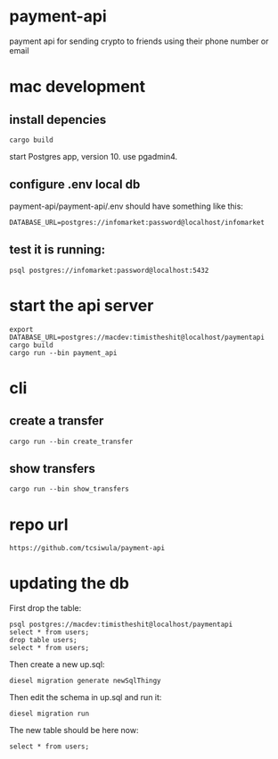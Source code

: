 # payment-api
payment api for sending crypto to friends using their phone number or email

# mac development

## install depencies
```
cargo build
```
start Postgres app, version 10.
use pgadmin4.

## configure .env local db
payment-api/payment-api/.env should have something like this:
```
DATABASE_URL=postgres://infomarket:password@localhost/infomarket
```

## test it is running:
```
psql postgres://infomarket:password@localhost:5432
```

# start the api server
``` 
export DATABASE_URL=postgres://macdev:timistheshit@localhost/paymentapi
cargo build
cargo run --bin payment_api
```

# cli 
## create a transfer
```
cargo run --bin create_transfer
```


## show transfers
```
cargo run --bin show_transfers
```


# repo url
```
https://github.com/tcsiwula/payment-api 
```


# updating the db
First drop the table:
```
psql postgres://macdev:timistheshit@localhost/paymentapi
select * from users;
drop table users;
select * from users;
```

Then create a new up.sql:
```
diesel migration generate newSqlThingy
```

Then edit the schema in up.sql and run it:
```
diesel migration run
```

The new table should be here now:
```
select * from users;
```
